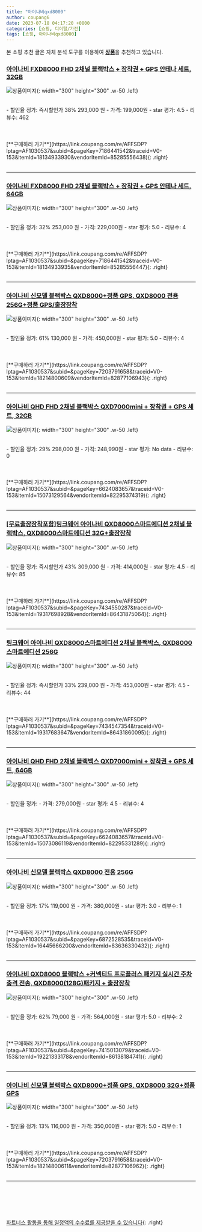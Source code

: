 ```yaml
---
title: "아이나비qxd8000"
author: coupang6
date: 2023-07-18 04:17:20 +0800
categories: [쇼핑, 디이털/가전]
tags: [쇼핑, 아이나비qxd8000]
---
```


본 쇼핑 추천 글은 자체 분석 도구를 이용하여 [**상품**](https://link.coupang.com/a/bao1ui)을 추천하고 있습니다.

### [아이나비 FXD8000 FHD 2채널 블랙박스 + 장착권 + GPS 안테나 세트, 32GB](https://link.coupang.com/re/AFFSDP?lptag=AF1030537&subid=&pageKey=7186441542&traceid=V0-153&itemId=18134933930&vendorItemId=85285556438)

![상품이미지](https://thumbnail8.coupangcdn.com/thumbnails/remote/230x230ex/image/retail/images/2023/03/09/16/5/073d6dc5-1f97-4bcb-97bc-cd023be79f3b.jpg){: width="300" height="300" .w-50 .left}


<br>
- 할인율 정가: 즉시할인가 38%  293,000   원
- 가격: 199,000원
- star 평가: 4.5
- 리뷰수: 462
<br>
<br>
<br>
<br>
[**구매하러 가기**](https://link.coupang.com/re/AFFSDP?lptag=AF1030537&subid=&pageKey=7186441542&traceid=V0-153&itemId=18134933930&vendorItemId=85285556438){: .right}
<br>
<br>

---

### [아이나비 FXD8000 FHD 2채널 블랙박스 + 장착권 + GPS 안테나 세트, 64GB](https://link.coupang.com/re/AFFSDP?lptag=AF1030537&subid=&pageKey=7186441542&traceid=V0-153&itemId=18134933935&vendorItemId=85285556447)

![상품이미지](https://thumbnail8.coupangcdn.com/thumbnails/remote/230x230ex/image/retail/images/2023/03/09/16/5/073d6dc5-1f97-4bcb-97bc-cd023be79f3b.jpg){: width="300" height="300" .w-50 .left}


<br>
- 할인율 정가: 32%  253,000   원
- 가격: 229,000원
- star 평가: 5.0
- 리뷰수: 4
<br>
<br>
<br>
<br>
[**구매하러 가기**](https://link.coupang.com/re/AFFSDP?lptag=AF1030537&subid=&pageKey=7186441542&traceid=V0-153&itemId=18134933935&vendorItemId=85285556447){: .right}
<br>
<br>

---

### [아이나비 신모델 블랙박스 QXD8000+정품 GPS, QXD8000 전용 256G+정품 GPS/출장장착](https://link.coupang.com/re/AFFSDP?lptag=AF1030537&subid=&pageKey=7203791658&traceid=V0-153&itemId=18214800609&vendorItemId=82877106943)

![상품이미지](https://thumbnail7.coupangcdn.com/thumbnails/remote/230x230ex/image/vendor_inventory/239e/c65c6ba307913c3bc98a95392cdd667de7bd5544bfa4160777e55b5263f2.jpg){: width="300" height="300" .w-50 .left}


<br>
- 할인율 정가: 61%  130,000   원
- 가격: 450,000원
- star 평가: 5.0
- 리뷰수: 4
<br>
<br>
<br>
<br>
[**구매하러 가기**](https://link.coupang.com/re/AFFSDP?lptag=AF1030537&subid=&pageKey=7203791658&traceid=V0-153&itemId=18214800609&vendorItemId=82877106943){: .right}
<br>
<br>

---

### [아이나비 QHD FHD 2채널 블랙박스 QXD7000mini + 장착권 + GPS 세트, 32GB](https://link.coupang.com/re/AFFSDP?lptag=AF1030537&subid=&pageKey=6624083657&traceid=V0-153&itemId=15073129564&vendorItemId=82295374319)

![상품이미지](https://thumbnail8.coupangcdn.com/thumbnails/remote/230x230ex/image/retail/images/8586515014587583-dade0afe-2a6e-477c-8506-7659405b14a3.png){: width="300" height="300" .w-50 .left}


<br>
- 할인율 정가: 29%  298,000   원
- 가격: 248,990원
- star 평가: No data
- 리뷰수: 0
<br>
<br>
<br>
<br>
[**구매하러 가기**](https://link.coupang.com/re/AFFSDP?lptag=AF1030537&subid=&pageKey=6624083657&traceid=V0-153&itemId=15073129564&vendorItemId=82295374319){: .right}
<br>
<br>

---

### [[무료출장장착포함]팅크웨어 아이나비 QXD8000스마트에디션 2채널 블랙박스, QXD8000스마트에디션 32G+출장장착](https://link.coupang.com/re/AFFSDP?lptag=AF1030537&subid=&pageKey=7434550287&traceid=V0-153&itemId=19317698928&vendorItemId=86431875064)

![상품이미지](https://thumbnail6.coupangcdn.com/thumbnails/remote/230x230ex/image/vendor_inventory/d470/fa313c1e63c061c582ce74ff6405a8a5c1c85096f8b79955f5ef835e9ad0.png){: width="300" height="300" .w-50 .left}


<br>
- 할인율 정가: 즉시할인가 43%  309,000   원
- 가격: 414,000원
- star 평가: 4.5
- 리뷰수: 85
<br>
<br>
<br>
<br>
[**구매하러 가기**](https://link.coupang.com/re/AFFSDP?lptag=AF1030537&subid=&pageKey=7434550287&traceid=V0-153&itemId=19317698928&vendorItemId=86431875064){: .right}
<br>
<br>

---

### [팅크웨어 아이나비 QXD8000스마트에디션 2채널 블랙박스, QXD8000스마트에디션 256G](https://link.coupang.com/re/AFFSDP?lptag=AF1030537&subid=&pageKey=7434547354&traceid=V0-153&itemId=19317683647&vendorItemId=86431860095)

![상품이미지](https://thumbnail6.coupangcdn.com/thumbnails/remote/230x230ex/image/vendor_inventory/d470/fa313c1e63c061c582ce74ff6405a8a5c1c85096f8b79955f5ef835e9ad0.png){: width="300" height="300" .w-50 .left}


<br>
- 할인율 정가: 즉시할인가 33%  239,000   원
- 가격: 453,000원
- star 평가: 4.5
- 리뷰수: 44
<br>
<br>
<br>
<br>
[**구매하러 가기**](https://link.coupang.com/re/AFFSDP?lptag=AF1030537&subid=&pageKey=7434547354&traceid=V0-153&itemId=19317683647&vendorItemId=86431860095){: .right}
<br>
<br>

---

### [아이나비 QHD FHD 2채널 블랙백스 QXD7000mini + 장착권 + GPS 세트, 64GB](https://link.coupang.com/re/AFFSDP?lptag=AF1030537&subid=&pageKey=6624083657&traceid=V0-153&itemId=15073086119&vendorItemId=82295331289)

![상품이미지](https://thumbnail8.coupangcdn.com/thumbnails/remote/230x230ex/image/retail/images/8997114735453007-98189c93-96d2-4d43-b199-36c7d979a536.jpg){: width="300" height="300" .w-50 .left}


<br>
- 할인율 정가: 
- 가격: 279,000원
- star 평가: 4.5
- 리뷰수: 4
<br>
<br>
<br>
<br>
[**구매하러 가기**](https://link.coupang.com/re/AFFSDP?lptag=AF1030537&subid=&pageKey=6624083657&traceid=V0-153&itemId=15073086119&vendorItemId=82295331289){: .right}
<br>
<br>

---

### [아이나비 신모델 블랙박스 QXD8000 전용 256G](https://link.coupang.com/re/AFFSDP?lptag=AF1030537&subid=&pageKey=6872528535&traceid=V0-153&itemId=16445666200&vendorItemId=83636330432)

![상품이미지](https://thumbnail8.coupangcdn.com/thumbnails/remote/230x230ex/image/vendor_inventory/c06e/e706d14c4056614dda78a0126e01c216d96f8ded4fa437a6b3fecdec8b7c.jpg){: width="300" height="300" .w-50 .left}


<br>
- 할인율 정가: 17%  119,000   원
- 가격: 380,000원
- star 평가: 3.0
- 리뷰수: 1
<br>
<br>
<br>
<br>
[**구매하러 가기**](https://link.coupang.com/re/AFFSDP?lptag=AF1030537&subid=&pageKey=6872528535&traceid=V0-153&itemId=16445666200&vendorItemId=83636330432){: .right}
<br>
<br>

---

### [아이나비 QXD8000 블랙박스 +커넥티드 프로플러스 패키지 실시간 주차충격 전송, QXD8000(128G)패키지 + 출장장착](https://link.coupang.com/re/AFFSDP?lptag=AF1030537&subid=&pageKey=7415013079&traceid=V0-153&itemId=19221333178&vendorItemId=86138184741)

![상품이미지](https://thumbnail10.coupangcdn.com/thumbnails/remote/230x230ex/image/vendor_inventory/b56d/2ea9bfd98dbc2983bc37c2d5614756e5387b81181049c7b41a4423dccba5.png){: width="300" height="300" .w-50 .left}


<br>
- 할인율 정가: 62%  79,000   원
- 가격: 564,000원
- star 평가: 5.0
- 리뷰수: 2
<br>
<br>
<br>
<br>
[**구매하러 가기**](https://link.coupang.com/re/AFFSDP?lptag=AF1030537&subid=&pageKey=7415013079&traceid=V0-153&itemId=19221333178&vendorItemId=86138184741){: .right}
<br>
<br>

---

### [아이나비 신모델 블랙박스 QXD8000+정품 GPS, QXD8000 32G+정품 GPS](https://link.coupang.com/re/AFFSDP?lptag=AF1030537&subid=&pageKey=7203791658&traceid=V0-153&itemId=18214800611&vendorItemId=82877106962)

![상품이미지](https://thumbnail7.coupangcdn.com/thumbnails/remote/230x230ex/image/vendor_inventory/239e/c65c6ba307913c3bc98a95392cdd667de7bd5544bfa4160777e55b5263f2.jpg){: width="300" height="300" .w-50 .left}


<br>
- 할인율 정가: 13%  116,000   원
- 가격: 350,000원
- star 평가: 5.0
- 리뷰수: 1
<br>
<br>
<br>
<br>
[**구매하러 가기**](https://link.coupang.com/re/AFFSDP?lptag=AF1030537&subid=&pageKey=7203791658&traceid=V0-153&itemId=18214800611&vendorItemId=82877106962){: .right}
<br>
<br>

---
<br><br><br><br><br> [파트너스 활동을 통해 일정액의 수수료를 제공받을 수 있습니다](https://link.coupang.com/a/bao1ui){: .right}